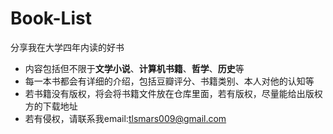 # Book-List
分享我在大学四年内读的好书
* 内容包括但不限于**文学小说**、**计算机书籍**、**哲学**、**历史**等
* 每一本书都会有详细的介绍，包括豆瓣评分、书籍类别、本人对他的认知等
* 若书籍没有版权，将会将书籍文件放在仓库里面，若有版权，尽量能给出版权方的下载地址
* 若有侵权，请联系我email:tlsmars009@gmail.com
